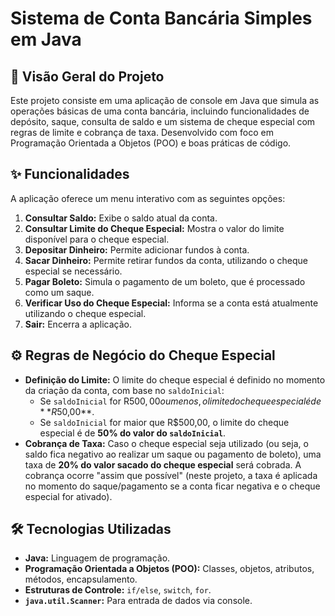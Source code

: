 # Sistema de Conta Bancária Simples em Java

## 🚀 Visão Geral do Projeto

Este projeto consiste em uma aplicação de console em Java que simula as operações básicas de uma conta bancária, incluindo funcionalidades de depósito, saque, consulta de saldo e um sistema de cheque especial com regras de limite e cobrança de taxa. Desenvolvido com foco em Programação Orientada a Objetos (POO) e boas práticas de código.

## ✨ Funcionalidades

A aplicação oferece um menu interativo com as seguintes opções:

1.  **Consultar Saldo:** Exibe o saldo atual da conta.
2.  **Consultar Limite do Cheque Especial:** Mostra o valor do limite disponível para o cheque especial.
3.  **Depositar Dinheiro:** Permite adicionar fundos à conta.
4.  **Sacar Dinheiro:** Permite retirar fundos da conta, utilizando o cheque especial se necessário.
5.  **Pagar Boleto:** Simula o pagamento de um boleto, que é processado como um saque.
6.  **Verificar Uso do Cheque Especial:** Informa se a conta está atualmente utilizando o cheque especial.
7.  **Sair:** Encerra a aplicação.

## ⚙️ Regras de Negócio do Cheque Especial

* **Definição do Limite:** O limite do cheque especial é definido no momento da criação da conta, com base no `saldoInicial`:
    * Se `saldoInicial` for R$500,00 ou menos, o limite do cheque especial é de **R$50,00**.
    * Se `saldoInicial` for maior que R$500,00, o limite do cheque especial é de **50% do valor do `saldoInicial`**.
* **Cobrança de Taxa:** Caso o cheque especial seja utilizado (ou seja, o saldo fica negativo ao realizar um saque ou pagamento de boleto), uma taxa de **20% do valor sacado do cheque especial** será cobrada. A cobrança ocorre "assim que possível" (neste projeto, a taxa é aplicada no momento do saque/pagamento se a conta ficar negativa e o cheque especial for ativado).

## 🛠️ Tecnologias Utilizadas

* **Java:** Linguagem de programação.
* **Programação Orientada a Objetos (POO):** Classes, objetos, atributos, métodos, encapsulamento.
* **Estruturas de Controle:** `if/else`, `switch`, `for`.
* **`java.util.Scanner`:** Para entrada de dados via console.